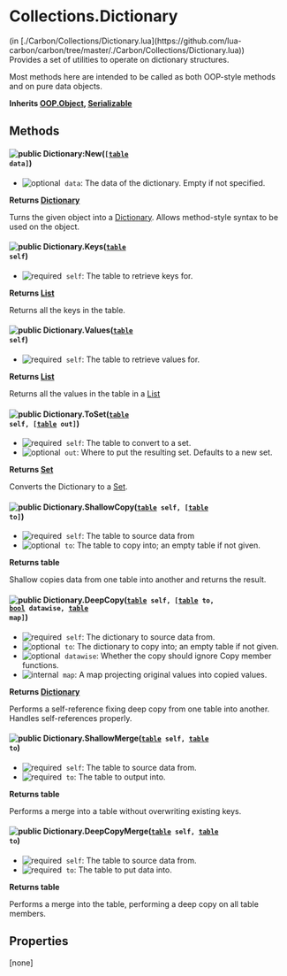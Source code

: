 <h1 class="class-title">Collections.Dictionary</h1>
<span class="file-link">(in [./Carbon/Collections/Dictionary.lua](https://github.com/lua-carbon/carbon/tree/master/./Carbon/Collections/Dictionary.lua))</span><br/>
Provides a set of utilities to operate on dictionary structures.

Most methods here are intended to be called as both OOP-style methods and on pure data objects.

**Inherits [OOP.Object](Classes/OOP.Object), [Serializable](Classes/Serializable)**

## Methods
#### ![public](https://img.shields.io/badge/%20-public-11b237.svg?style=flat-square) Dictionary:New(<code>[[table](Types#table) data]</code>)
- ![optional](https://img.shields.io/badge/%20-optional-0092e6.svg?style=flat-square)&nbsp;&nbsp;`data`: The data of the dictionary. Empty if not specified.

**Returns  [Dictionary](Classes/Collections.Dictionary)**

Turns the given object into a [Dictionary](Classes/Collections.Dictionary).
Allows method-style syntax to be used on the object.


#### ![public](https://img.shields.io/badge/%20-public-11b237.svg?style=flat-square) Dictionary.Keys(<code>[table](Types#table) self</code>)
- ![required](https://img.shields.io/badge/%20-required-ff9600.svg?style=flat-square)&nbsp;&nbsp;`self`: The table to retrieve keys for.

**Returns  [List](Classes/Collections.List)**

Returns all the keys in the table.


#### ![public](https://img.shields.io/badge/%20-public-11b237.svg?style=flat-square) Dictionary.Values(<code>[table](Types#table) self</code>)
- ![required](https://img.shields.io/badge/%20-required-ff9600.svg?style=flat-square)&nbsp;&nbsp;`self`: The table to retrieve values for.

**Returns  [List](Classes/Collections.List)**

Returns all the values in the table in a [List](Classes/Collections.List)


#### ![public](https://img.shields.io/badge/%20-public-11b237.svg?style=flat-square) Dictionary.ToSet(<code>[table](Types#table) self, [[table](Types#table) out]</code>)
- ![required](https://img.shields.io/badge/%20-required-ff9600.svg?style=flat-square)&nbsp;&nbsp;`self`: The table to convert to a set.
- ![optional](https://img.shields.io/badge/%20-optional-0092e6.svg?style=flat-square)&nbsp;&nbsp;`out`: Where to put the resulting set. Defaults to a new set.

**Returns  [Set](Classes/Collections.Set)**

Converts the Dictionary to a [Set](Classes/Collections.Set).


#### ![public](https://img.shields.io/badge/%20-public-11b237.svg?style=flat-square) Dictionary.ShallowCopy(<code>[table](Types#table) self, [[table](Types#table) to]</code>)
- ![required](https://img.shields.io/badge/%20-required-ff9600.svg?style=flat-square)&nbsp;&nbsp;`self`: The table to source data from
- ![optional](https://img.shields.io/badge/%20-optional-0092e6.svg?style=flat-square)&nbsp;&nbsp;`to`: The table to copy into; an empty table if not given.

**Returns  table**

Shallow copies data from one table into another and returns the result.


#### ![public](https://img.shields.io/badge/%20-public-11b237.svg?style=flat-square) Dictionary.DeepCopy(<code>[table](Types#table) self, [[table](Types#table) to, [bool](Types#bool) datawise, [table](Types#table) map]</code>)
- ![required](https://img.shields.io/badge/%20-required-ff9600.svg?style=flat-square)&nbsp;&nbsp;`self`: The dictionary to source data from.
- ![optional](https://img.shields.io/badge/%20-optional-0092e6.svg?style=flat-square)&nbsp;&nbsp;`to`: The dictionary to copy into; an empty table if not given.
- ![optional](https://img.shields.io/badge/%20-optional-0092e6.svg?style=flat-square)&nbsp;&nbsp;`datawise`: Whether the copy should ignore Copy member functions.
- ![internal](https://img.shields.io/badge/%20-internal-888888.svg?style=flat-square)&nbsp;&nbsp;`map`: A map projecting original values into copied values.

**Returns  [Dictionary](Classes/Collections.Dictionary)**

Performs a self-reference fixing deep copy from one table into another.
Handles self-references properly.


#### ![public](https://img.shields.io/badge/%20-public-11b237.svg?style=flat-square) Dictionary.ShallowMerge(<code>[table](Types#table) self, [table](Types#table) to</code>)
- ![required](https://img.shields.io/badge/%20-required-ff9600.svg?style=flat-square)&nbsp;&nbsp;`self`: The table to source data from.
- ![required](https://img.shields.io/badge/%20-required-ff9600.svg?style=flat-square)&nbsp;&nbsp;`to`: The table to output into.

**Returns  table**

Performs a merge into a table without overwriting existing keys.


#### ![public](https://img.shields.io/badge/%20-public-11b237.svg?style=flat-square) Dictionary.DeepCopyMerge(<code>[table](Types#table) self, [table](Types#table) to</code>)
- ![required](https://img.shields.io/badge/%20-required-ff9600.svg?style=flat-square)&nbsp;&nbsp;`self`: The table to source data from.
- ![required](https://img.shields.io/badge/%20-required-ff9600.svg?style=flat-square)&nbsp;&nbsp;`to`: The table to put data into.

**Returns  table**

Performs a merge into the table, performing a deep copy on all table members.


## Properties
[none]
